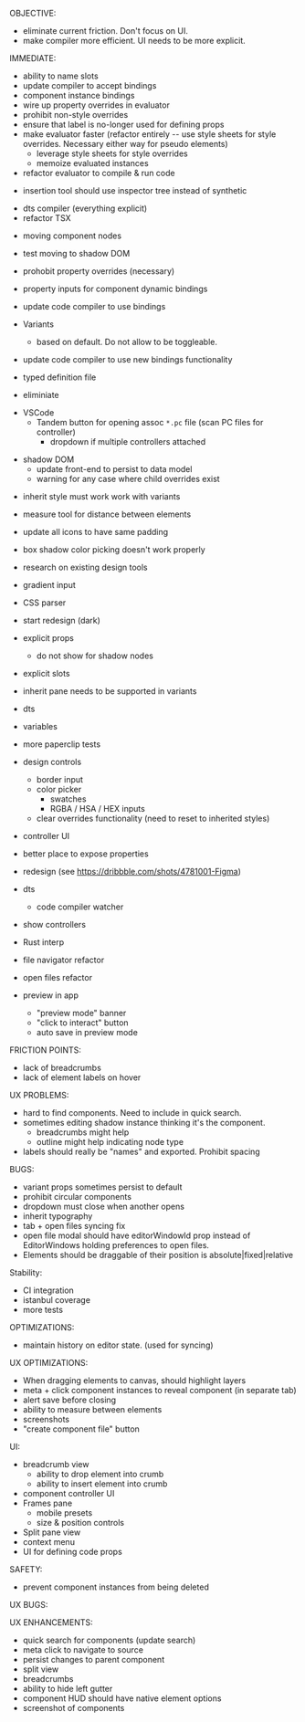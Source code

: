 OBJECTIVE:

- eliminate current friction. Don't focus on UI.
- make compiler more efficient. UI needs to be more explicit.

IMMEDIATE:

- ability to name slots
- update compiler to accept bindings
- component instance bindings
- wire up property overrides in evaluator
- prohibit non-style overrides
- ensure that label is no-longer used for defining props
- make evaluator faster (refactor entirely -- use style sheets for style overrides. Necessary either way for pseudo elements)
  - leverage style sheets for style overrides
  - memoize evaluated instances
- refactor evaluator to compile & run code

* insertion tool should use inspector tree instead of synthetic

- dts compiler (everything explicit)
- refactor TSX

* moving component nodes
* test moving to shadow DOM

* prohobit property overrides (necessary)
* property inputs for component dynamic bindings
* update code compiler to use bindings

- Variants

  - based on default. Do not allow to be toggleable.

- update code compiler to use new bindings functionality
- typed definition file
- eliminiate

* VSCode
  - Tandem button for opening assoc `*.pc` file (scan PC files for controller)
    - dropdown if multiple controllers attached

- shadow DOM
  - update front-end to persist to data model
  - warning for any case where child overrides exist

* inherit style must work work with variants
* measure tool for distance between elements
* update all icons to have same padding
* box shadow color picking doesn't work properly
* research on existing design tools
* gradient input
* CSS parser

* start redesign (dark)

- explicit props
  - do not show for shadow nodes
- explicit slots

- inherit pane needs to be supported in variants

- dts
- variables
- more paperclip tests
- design controls
  - border input
  - color picker
    - swatches
    - RGBA / HSA / HEX inputs
  - clear overrides functionality (need to reset to inherited styles)
- controller UI
- better place to expose properties
- redesign (see https://dribbble.com/shots/4781001-Figma)
- dts
  - code compiler watcher
- show controllers
- Rust interp
- file navigator refactor
- open files refactor
- preview in app
  - "preview mode" banner
  - "click to interact" button
  - auto save in preview mode

FRICTION POINTS:

- lack of breadcrumbs
- lack of element labels on hover

UX PROBLEMS:

- hard to find components. Need to include in quick search.
- sometimes editing shadow instance thinking it's the component.
  - breadcrumbs might help
  - outline might help indicating node type
- labels should really be "names" and exported. Prohibit spacing

BUGS:

- variant props sometimes persist to default
- prohibit circular components
- dropdown must close when another opens
- inherit typography
- tab + open files syncing fix
- open file modal should have editorWindowId prop instead of EditorWindows holding preferences to open files.
- Elements should be draggable of their position is absolute|fixed|relative

Stability:

- CI integration
- istanbul coverage
- more tests

OPTIMIZATIONS:

- maintain history on editor state. (used for syncing)

UX OPTIMIZATIONS:

- When dragging elements to canvas, should highlight layers
- meta + click component instances to reveal component (in separate tab)
- alert save before closing
- ability to measure between elements
- screenshots
- "create component file" button

UI:

- breadcrumb view
  - ability to drop element into crumb
  - ability to insert element into crumb
- component controller UI
- Frames pane
  - mobile presets
  - size & position controls
- Split pane view
- context menu
- UI for defining code props

SAFETY:

- prevent component instances from being deleted

UX BUGS:

UX ENHANCEMENTS:

- quick search for components (update search)
- meta click to navigate to source
- persist changes to parent component
- split view
- breadcrumbs
- ability to hide left gutter
- component HUD should have native element options
- screenshot of components
